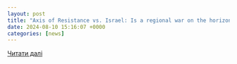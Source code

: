 ```yaml
---
layout: post
title: "Axis of Resistance vs. Israel: Is a regional war on the horizon? : Peoples Dispatch"
date: 2024-08-10 15:16:07 +0000
categories: [news]
---
```


[Читати далі](https://peoplesdispatch.org/2024/08/10/axis-of-resistance-vs-israel-is-a-regional-war-on-the-horizon/)
